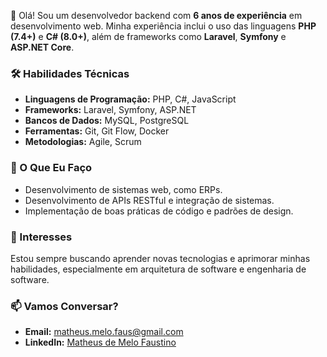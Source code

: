 👋 Olá! Sou um desenvolvedor backend com **6 anos de experiência** em desenvolvimento web. Minha experiência inclui o uso das linguagens **PHP (7.4+)** e **C# (8.0+)**, além de frameworks como **Laravel**, **Symfony** e **ASP.NET Core**.

### 🛠️ Habilidades Técnicas

- **Linguagens de Programação:** PHP, C#, JavaScript  
- **Frameworks:** Laravel, Symfony, ASP.NET
- **Bancos de Dados:** MySQL, PostgreSQL
- **Ferramentas:** Git, Git Flow, Docker
- **Metodologias:** Agile, Scrum

### 💼 O Que Eu Faço

- Desenvolvimento de sistemas web, como ERPs.
- Desenvolvimento de APIs RESTful e integração de sistemas.
- Implementação de boas práticas de código e padrões de design.

### 🌱 Interesses

Estou sempre buscando aprender novas tecnologias e aprimorar minhas habilidades, especialmente em arquitetura de software e engenharia de software.

### 📫 Vamos Conversar?

- **Email:** [matheus.melo.faus@gmail.com](mailto:matheus.melo.faus@gmail.com)
- **LinkedIn:** [Matheus de Melo Faustino](https://www.linkedin.com/in/matheus-de-melo-faustino)
